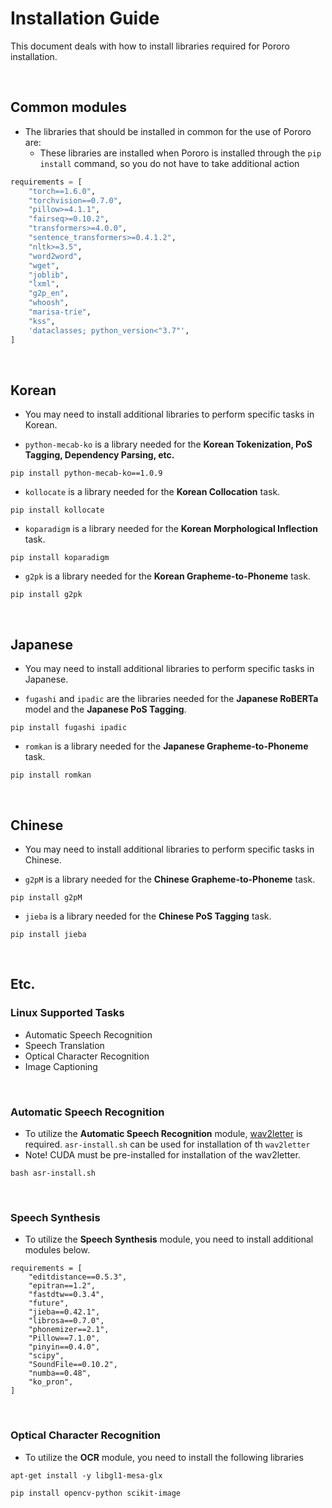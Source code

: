 # Installation Guide

This document deals with how to install libraries required for Pororo installation.

<br>

## Common modules

- The libraries that should be installed in common for the use of Pororo are:
    - These libraries are installed when Pororo is installed through the `pip install` command, so you do not have to take additional action

```python
requirements = [
    "torch==1.6.0",
    "torchvision==0.7.0",
    "pillow>=4.1.1",
    "fairseq>=0.10.2",
    "transformers>=4.0.0",
    "sentence_transformers>=0.4.1.2",
    "nltk>=3.5",
    "word2word",
    "wget",
    "joblib",
    "lxml",
    "g2p_en",
    "whoosh",
    "marisa-trie",
    "kss",
    'dataclasses; python_version<"3.7"',
]
```

<br>

## Korean

- You may need to install additional libraries to perform specific tasks in Korean.

- `python-mecab-ko` is a library needed for the **Korean Tokenization, PoS Tagging, Dependency Parsing, etc.**

```console
pip install python-mecab-ko==1.0.9
```

- `kollocate` is a library needed for the **Korean Collocation** task.

```console
pip install kollocate
```

- `koparadigm` is a library needed for the **Korean Morphological Inflection** task.

```console
pip install koparadigm
```

- `g2pk` is a library needed for the **Korean Grapheme-to-Phoneme** task.

```console
pip install g2pk
```

<br>

## Japanese

- You may need to install additional libraries to perform specific tasks in Japanese.

- `fugashi` and `ipadic` are the libraries needed for the **Japanese RoBERTa** model and the **Japanese PoS Tagging**.

```console
pip install fugashi ipadic
```

- `romkan` is a library needed for the **Japanese Grapheme-to-Phoneme** task.

```console
pip install romkan
```

<br>

## Chinese

- You may need to install additional libraries to perform specific tasks in Chinese.

- `g2pM` is a library needed for the **Chinese Grapheme-to-Phoneme** task.

```console
pip install g2pM
```

- `jieba` is a library needed for the **Chinese PoS Tagging** task.

```console
pip install jieba
```

<br>

## Etc.

### Linux Supported Tasks

- Automatic Speech Recognition
- Speech Translation
- Optical Character Recognition
- Image Captioning

<br>

### Automatic Speech Recognition
  
- To utilize the **Automatic Speech Recognition** module, [wav2letter](https://github.com/facebookresearch/wav2letter) is required. `asr-install.sh` can be used for installation of th `wav2letter`
- Note! CUDA must be pre-installed for installation of the wav2letter.
  
```console
bash asr-install.sh
```

<br>
  
### Speech Synthesis

- To utilize the **Speech Synthesis** module, you need to install additional modules below.

```
requirements = [
    "editdistance==0.5.3",
    "epitran==1.2",
    "fastdtw==0.3.4",
    "future",
    "jieba==0.42.1",
    "librosa==0.7.0",
    "phonemizer==2.1",
    "Pillow==7.1.0",
    "pinyin==0.4.0",
    "scipy",
    "SoundFile==0.10.2",
    "numba==0.48",
    "ko_pron",
]
```
  
<br>
  
### Optical Character Recognition

- To utilize the **OCR** module, you need to install the following libraries

```console
apt-get install -y libgl1-mesa-glx
```

```console
pip install opencv-python scikit-image
```
